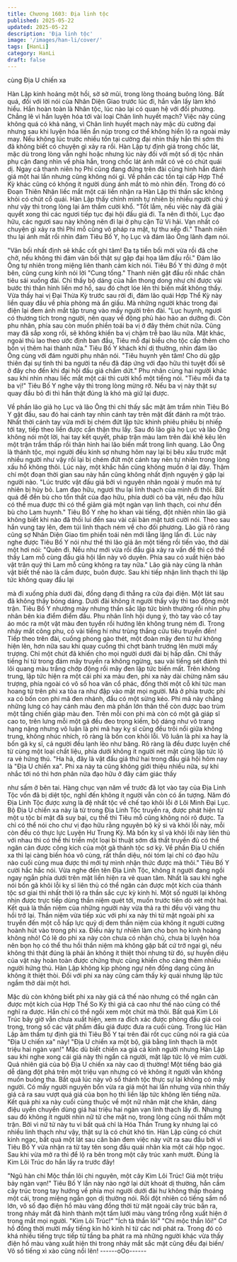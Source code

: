 ```yaml
---
title: Chương 1603: Địa linh tộc
published: 2025-05-22
updated: 2025-05-22
description: 'Địa linh tộc'
image: '/images/han-li/cover/'
tags: [HanLi]
category: HanLi
draft: false
---
```


cùng Địa U chiến xa

Hàn Lập kinh hoảng một hồi, sờ sờ mũi, trong lòng thoáng buông
lỏng. Bất quá, đối với lời nói của Nhân Diện Giao trước lúc đi, hắn
vẫn lấy làm khó hiểu. Hắn hoàn toàn là Nhân tộc, lúc nào lại có
quan hệ với đối phương. Chẳng lẽ vì hắn luyện hóa tới vài loại
Chân linh huyết mạch?
Việc này cũng không quá có khả năng, vì Chân linh huyết mạch
này mặc dù cường đại nhưng sau khi luyện hóa liền ẩn núp trong
cơ thể không hiển lộ ra ngoài mảy may. Nếu không lúc trước
nhiều tồn tại cường đại nhìn thấy hắn thì sớm thì đã không biết có
chuyện gì xảy ra rồi.
Hàn Lập tự định giá trong chốc lát, mặc dù trong lòng vẫn nghi
hoặc nhưng lúc này đối với một số dị tộc nhân phụ cận đang nhìn
về phía hắn, trong chốc lát ánh mắt có vẻ có chút quái dị. Ngay cả
thanh niên họ Phỉ cũng đang đứng trên đài cũng hình hắn đánh
giá một hai lần nhưng cũng không nói gì.
Về phần các tồn tại cấp Hợp Thể Kỳ khác cũng có không ít người
dùng ánh mắt tò mò nhìn đến. Trong đó có Đoạn Thiên Nhận liếc
mắt một cái liền nhận ra Hàn Lập thì thần sắc không khỏi có chút
cổ quái. Hàn Lập thấy chính mình tự nhiên bị nhiều người chú ý
như vậy thì trong lòng lại âm thầm cười khổ.
"Tốt lắm, nếu việc này đã giải quyết xong thì các ngươi tiếp tục
đại hội đấu giá đi. Ta nên đi thôi, Lục đạo hữu, các ngươi sau này
không nên đi lại ở phụ cận Tử Vi hải. Vạn nhất có chuyện gì xảy
ra thì Phỉ mỗ cũng vô pháp ra mặt, tự thu xếp đi."
Thanh niên thu lại ánh mắt rồi nhìn đám Tiêu Bố Y, họ Lục và đám
lão Ông lãnh đạm nói.

"Vãn bối nhất định sẽ khắc cốt ghi tâm! Đa tạ tiền bối mới vừa rồi
đã che chở, nếu không thì đám vãn bối thật sự gặp đại họa lâm
đầu rồi."
Đám lão Ông tự nhiên trong miệng liên thanh cảm kích nói.
Tiêu Bố Y thì đứng ở một bên, cũng cung kính nói lời "Cung
tống."
Thanh niên gật đầu rồi nhấc chân tiêu sái xuống đài. Chỉ thấy bộ
dáng của hắn thong dong như chỉ được vài bước thì thân hình
liền mơ hồ, sau đó chợt lóe lên thì biến mất không thấy.
Vừa thấy hai vị Đại Thừa Kỳ trước sau rời đi, đám lão quái Hợp
Thể Kỳ này liền quay đầu về phía phòng mà ẩn giấu. Mà những
người khác trong đại điện lại đem ánh mắt tập trung vào mấy
người trên đài.
"Lục huynh, ngươi có thương tích trong người, nên quay về động
phủ hảo hảo an dưỡng đi. Còn phu nhân, phía sau còn muốn
phiền toái ba vị ở đây thêm chút nữa. Cũng may đã sắp xong rồi,
sẽ không khiến ba vị chậm trễ bao lâu nữa. Mặt khác, ngoài thù
lao theo ước định ban đầu, Tiêu mỗ đại biểu cho tộc cấp thêm cho
bốn vị thêm hai thành nữa."
Tiêu Bố Y khách khí dị thường, nhìn đám lão Ông cùng với đám
người phụ nhân nói.
"Tiêu huynh yên tâm! Cho dù gặp thiên đại sự tình thì ba người ta
nếu đã đáp ứng với đạo hữu thì tuyệt đối sẽ ở đây cho đến khi đại
hội đấu giá chấm dứt."
Phu nhân cùng hai người khác sau khi nhìn nhau liếc mắt một cái
thì cười khổ một tiếng nói.
"Tiêu mỗi đa tạ ba vị!"
Tiêu Bố Y nghe vậy thì trong lòng mừng rỡ. Nếu ba vị này thật sự
quay đầu bỏ đi thì hắn thật đúng là khó mà giữ lại được.

Về phần lão giả họ Lục và lão Ông thì chỉ thấy sắc mặt âm trầm
nhìn Tiêu Bó Y gật đầu, sau đó hai cánh tay nhìn cánh tay trên
mặt đất đánh ra một trảo.
Nhất thời cánh tay vừa mới bị chém đứt lập tức khinh phiêu phiêu
bị nhiếp tới tay, tiếp theo liền được cẩn thận thu lấy. Sau đó lão
già họ Lục và lão Ông không nói một lời, hai tay kết quyết, pháp
trận màu lam trên đài khẽ kêu lên một trận trầm thấp rồi thân hình
hai lão biến mất trong linh quang.
Lão Ông là thánh tộc, mọi người đều kinh sợ nhưng hôm nay lại
bị bêu xấu trước mặt nhiều người như vậy rồi lại bị chém đứt một
cánh tay nên tự nhiên trong lòng xấu hổ không thôi. Lúc này, một
khắc hắn cũng không muốn ở lại đây. Thậm chí một đoạn thời
gian sau này hắn cũng không nhất định nguyện ý gặp lại người
nào.
"Lúc trước vật đấu giá bởi vì nguyên nhân ngoài ý muốn mà tự
nhiên bị hủy bỏ. Lam đạo hữu, ngươi thu lại linh thạch của mình đi
thôi. Bất quá để đền bù cho tổn thất của đạo hữu, phía dưới có ba
vật, nếu đạo hữu có thể mua được thì có thể giảm giá một ngàn
vạn linh thạch, coi như đền bù cho Lam huynh."
Tiêu Bố Y nhẹ ho khan vài tiếng, đột nhiên nhìn lão giả không biết
khi nào đã thối lui đến sau vài cái bàn mặt tươi cười nói.
Theo sau hắn vung tay lên, đem túi linh thạch ném về cho đối
phương.
Lão giả rõ ràng cũng sợ Nhân Diện Giao tìm phiền toái nên mới
lẳng lặng lẩn đi. Lúc này nghe được Tiêu Bố Y nói như thế thì lão
giả ân một tiếng rồi tiến vào, thở dài một hơi nói:
"Quên đi. Nếu như mới vừa rồi đấu giá xảy ra vấn đề thì có thể
thấy Lam mỗ cùng đấu giá hội lần này vô duyên. Phía sau có xuất
hiện bảo vật trân quý thì Lam mỗ cũng không ra tay nữa."
Lão giả này cũng là nhân vật biết thế nào là cầm được, buôn
được. Sau khi tiếp nhận linh thạch thì lập tức không quay đầu lại

mà đi xuống phía dưới đài, đồng dạng đi thẳng ra cửa đại điện.
Một lát sau đã không thấy bóng dáng. Dưới đài không ít người
thấy vậy thì tao động một trận.
Tiêu Bố Y nhướng mày nhưng thần sắc lập tức bình thường rồi
nhìn phụ nhân bên kia điểm điểm đầu.
Phu nhân lĩnh hội dụng ý, thò tay vào cổ tay áo móc ra một vật
màu đen tuyền rồi hướng lên không trung ném đi. Trong nháy mắt
công phu, có vài tiếng hí như trùng thắng cửu tiêu truyền đến!
Tiếp theo trên đài, cuồng phong gào thét, một đoàn mây đen từ
hư không hiện lên, hơn nữa sau khi quay cuồng thì chợt bành
trướng lên mười mấy trượng. Chỉ một chút đã khiến cho mọi
người dưới đài bị hấp dẫn.
Chỉ thấy tiếng hí từ trong đám mây truyền ra không ngừng, sau
vài tiếng sét đánh thì lôi quang màu trắng chớp động rồi mây đen
lập tức biến mất. Trên không trung, lập tức hiện ra một cái phi xa
màu đen, phi xa này dài chừng năm sáu trượng, phía ngoài có vô
số hoa văn cổ phác, đồng thời một cỗ khí tức man hoang từ trên
phi xa tỏa ra như đập vào mặt mọi người.
Mà ở phía trước phi xa có bốn con phi mã đen nhánh, đầu có một
sừng kéo. Phi mã này chẳng những lưng có hay cánh màu đen
mà phần lớn thân thể còn được bao trùm một tầng chiến giáp
màu đen.
Trên mỗi con phi mà còn có một gã giáp sĩ cao to, trên lưng mỗi
một gã đều đeo trọng kiếm, bộ dáng như võ trang hạng nặng
nhưng vô luận là phi mã hay kỵ sĩ cũng đều trôi nổi giữa không
trung, không nhúc nhích, rõ ràng là bốn con khôi lỗi.
Vô luân là phi xa hay là bốn gã kỵ sĩ, cả người đều lạnh lẽo như
băng. Rõ ràng là đều được luyện chế từ cùng một loại chất liệu,
phía dưới không ít người nét mặt cũng lập tức lộ ra vẻ hứng thú.
"Ha hả, đây là vật đấu giá thứ hai trong đấu giá hội hôm nay là
"Địa U chiến xa". Phi xa này ta cũng không giới thiệu nhiều nữa,
sự khi nhắc tới nó thì hơn phân nửa đạo hữu ở đây cảm giác thấy

như sấm ở bên tai. Hàng chục vạn năm về trước đã lọt vào tay
của Địa Linh Tộc vốn đã bị diệt tộc, nghĩ đến không ít người vẫn
còn có ấn tượng. Năm đó Địa Linh Tộc được xưng là đệ nhất tộc
về chế tạo khôi lỗi ở Lôi Minh Đại Lục. Bộ Địa U chiến xa này là từ
trong Địa Linh Tộc truyền ra, được phát hiện từ một u tộc bí mật
đã suy bại, cụ thể thì Tiêu mỗ cũng không nói rõ được. Ta chỉ có
thể nói cho chư vị đạo hữu rằng nguyên bộ kỹ sì và khôi lỗi này,
mỗi còn đều có thực lực Luyện Hư Trung Kỳ. Mà bốn kỵ sĩ và khôi
lỗi này liên thủ với nhau thì có thể thi triển một loại bí thuật sớm
đã thất truyền đủ có thể ngăn cản được công kích của một gã
thánh tộc sơ kỳ. Về phần Địa U chiến xa thì lại càng biến hóa vô
cùng, rất thần diệu, nói tóm lại chỉ có đạo hữu nào cuối cùng mua
được thì mới tự mình nhận thức được mà thôi."
Tiêu Bố Y cười hắc hắc nói.
Vừa nghe đến tên Địa Linh Tộc, không ít người đang ngồi ngay
ngắn phía dưới trên mặt liền hiện ra vẻ quan tâm. Nhất là sau khi
nghe nói bốn gã khôi lỗi kỵ sĩ liên thủ có thể ngăn cản được một
kích của thánh tộc sơ giai thì nhất thời lộ ra thần sắc cực kỳ kinh
hỉ.
Một số người lại không nhịn được trực tiếp dùng thần niệm quét
tới, muốn trước tiên dò xét một hai. Kết quả là thần niệm của
những người này vừa thả ra thì đều vội vàng thu hồi trở lại.
Thần niệm vừa tiếp xúc với phi xa này thì từ mặt ngoài phi xa
truyền đến một cỗ hấp lực quỷ dị đem thần niệm của không ít
người cường hoành hút vào trong phi xa. Điều này tự nhiên làm
cho bọn họ kinh hoàng không nhỏ!
Có lẽ do phi xa này còn chưa có nhận chủ, chưa bị luyện hóa nên
bọn họ có thể thu hồi thần niệm mà không gặp bất cứ trở ngại gì,
nếu không thì thật đúng là phải ăn không ít thiệt thòi nhưng từ đó,
sự huyền diệu của vật này hoàn toàn được chứng thực cũng
khiến cho càng thêm nhiều người hứng thú.
Hàn Lập không kịp phòng ngự nên đồng dạng cũng ăn không ít
thiệt thòi. Đối với phi xa này cũng cảm thấy kỳ quái nhưng lập tức
ngầm thở dài một hơi.

Mặc dù còn không biết phi xa này giá cả thế nào nhưng có thể
ngăn cản được một kích của Hợp Thể So Kỳ thì giá cả cao như
thế nào cũng có thể nghĩ ra được.
Hắn chỉ có thể ngồi xem một chút mà thôi.
Bất quá Kim Lôi Trúc bây giờ vẫn chưa xuất hiện, xem ra đích xác
được phòng đấu giá coi trọng, trong số các vật phẩm đấu giá
được đưa ra cuối cùng. Trong lúc Hàn Lập âm thầm tự định giá
thì Tiêu Bố Y tại trên đài rốt cục cũng nói ra giá của "Địa U chiến
xa" này!
"Địa U chiến xa một bộ, giá bằng linh thạch là một triệu hai ngàn
vạn!"
Mặc dù biết chiến xa giá cả kinh người nhưng Hàn Lập sau khi
nghe xong cái giá này thì ngẩn cả người, mặt lập tức lộ vẻ mỉm
cười. Quả nhiên giá của bộ Địa U chiến xa này cao dị thường!
Một tiếng báo giá dễ dàng đột phá trên một triệu vạn nhưng có vẻ
không ít người vẫn không muốn buông tha.
Bất quá lúc này vô số thánh tộc thực sự lại không có mấy người.
Có mấy người nguyên bổn vừa ra giá một hai lần nhưng vừa nhìn
thấy giá cả ra sau vượt quá giá của bọn họ thì liền lập tức không
lên tiếng nữa.
Kết quả phi xa này cuối cùng thuộc về một nữ nhân mặt che
khăn, dáng điệu uyển chuyển dùng giá hai triệu hai ngàn vạn linh
thạch lấy đi. Nhưng sau đó không ít người nhìn nữ tử che mặt nọ,
trong lòng cũng nói thầm một trận.
Bởi vì nữ tử này tu vi bất quá chỉ là Hóa Thần Trung ky nhưng lại
có nhiều linh thạch như vậy, thật sự là có chút khó tin. Hàn Lập
cũng có chút kinh ngạc, bất quá một lát sau căn bản đem việc này
vứt ra sau đầu bởi vì Tiêu Bố Y vừa nhận ra từ tay tên song đầu
quái nhân kia một cái hộp ngọc. Sau khi vừa mở ra thì để lộ ra
bên trong một cây trúc xanh mướt. Đúng là Kim Lôi Trúc do hắn
lấy ra trước đây!

"Ngũ hàn chi Mộc thần lôi chi nguyên, một cây Kim Lôi Trúc! Giá
một triệu bảy ngàn vạn!"
Tiêu Bố Y lần này nào ngờ lại dứt khoát dị thường, hắn cầm cây
trúc trong tay hướng về phía mọi người dưới đài hư không thấp
thoáng một cái, trong miệng ngắn gọn dị thường nói.
Rồi đột nhiên có tiếng sấm nổ lớn, vô số đạo điện hồ màu vàng
đồng thời từ mặt ngoài cây trúc bắn ra, trong nháy mắt đã hình
thành một tấm lưới màu vàng trống rỗng xuất hiện ở trong mắt
mọi người.
"Kim Lôi Trúc!"
"Ích tà thần lôi"
"Chi mộc thần lôi!"
Cơ hồ đồng thời mười mấy tiếng kin hô kinh hỉ từ các nơi phát ra.
Trong đó có khá nhiều tiếng trực tiếp từ tầng ba phát ra mà những
người khác vừa thấy điện hồ màu vàng xuất hiện thì trong nháy
mắt sắc mặt cũng đều đại biến/
Vô số tiếng xì xào cũng nổi lên!
------oOo------
